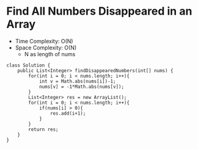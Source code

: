 # Find All Numbers Disappeared in an Array

- Time Complexity: O(N)
- Space Complexity: O(N)
  - N as length of nums

```
class Solution {
    public List<Integer> findDisappearedNumbers(int[] nums) {
        for(int i = 0; i < nums.length; i++){
            int v = Math.abs(nums[i])-1;
            nums[v] = -1*Math.abs(nums[v]);
        }
        List<Integer> res = new ArrayList();
        for(int i = 0; i < nums.length; i++){
            if(nums[i] > 0){
                res.add(i+1);
            }
        }
        return res;
    }
}
```
